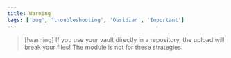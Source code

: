 ```yaml
---
title: Warning
tags: ['bug', 'troubleshooting', 'Obsidian', 'Important']
---
```


> [!warning] If you use your vault directly in a repository, the upload will break your files! The module is not for these strategies.
